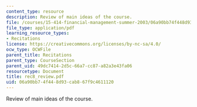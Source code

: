 ```yaml
---
content_type: resource
description: Review of main ideas of the course.
file: /courses/15-414-financial-management-summer-2003/06a90bb74f448d93cab867f9c4611120_rec8_review.pdf
file_type: application/pdf
learning_resource_types:
- Recitations
license: https://creativecommons.org/licenses/by-nc-sa/4.0/
ocw_type: OCWFile
parent_title: Recitations
parent_type: CourseSection
parent_uid: 49dc7414-2d5c-66a7-cc87-a82a3e43fa06
resourcetype: Document
title: rec8_review.pdf
uid: 06a90bb7-4f44-8d93-cab8-67f9c4611120
---
```

Review of main ideas of the course.